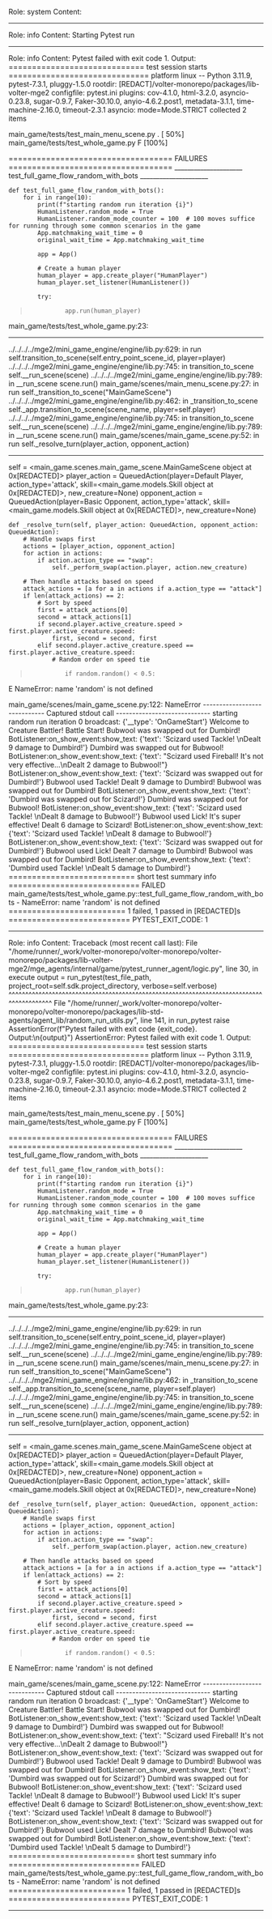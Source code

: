 Role: system
Content: 
__________________
Role: info
Content: Starting Pytest run
__________________
Role: info
Content: Pytest failed with exit code 1. Output:
============================= test session starts ==============================
platform linux -- Python 3.11.9, pytest-7.3.1, pluggy-1.5.0
rootdir: [REDACT]/volter-monorepo/packages/lib-volter-mge2
configfile: pytest.ini
plugins: cov-4.1.0, html-3.2.0, asyncio-0.23.8, sugar-0.9.7, Faker-30.10.0, anyio-4.6.2.post1, metadata-3.1.1, time-machine-2.16.0, timeout-2.3.1
asyncio: mode=Mode.STRICT
collected 2 items

main_game/tests/test_main_menu_scene.py .                                [ 50%]
main_game/tests/test_whole_game.py F                                     [100%]

=================================== FAILURES ===================================
_____________________ test_full_game_flow_random_with_bots _____________________

    def test_full_game_flow_random_with_bots():
        for i in range(10):
            print(f"starting random run iteration {i}")
            HumanListener.random_mode = True
            HumanListener.random_mode_counter = 100  # 100 moves suffice for running through some common scenarios in the game
            App.matchmaking_wait_time = 0
            original_wait_time = App.matchmaking_wait_time
    
            app = App()
    
            # Create a human player
            human_player = app.create_player("HumanPlayer")
            human_player.set_listener(HumanListener())
    
            try:
>               app.run(human_player)

main_game/tests/test_whole_game.py:23: 
_ _ _ _ _ _ _ _ _ _ _ _ _ _ _ _ _ _ _ _ _ _ _ _ _ _ _ _ _ _ _ _ _ _ _ _ _ _ _ _ 
../../../../mge2/mini_game_engine/engine/lib.py:629: in run
    self.transition_to_scene(self.entry_point_scene_id, player=player)
../../../../mge2/mini_game_engine/engine/lib.py:745: in transition_to_scene
    self.__run_scene(scene)
../../../../mge2/mini_game_engine/engine/lib.py:789: in __run_scene
    scene.run()
main_game/scenes/main_menu_scene.py:27: in run
    self._transition_to_scene("MainGameScene")
../../../../mge2/mini_game_engine/engine/lib.py:462: in _transition_to_scene
    self._app.transition_to_scene(scene_name, player=self.player)
../../../../mge2/mini_game_engine/engine/lib.py:745: in transition_to_scene
    self.__run_scene(scene)
../../../../mge2/mini_game_engine/engine/lib.py:789: in __run_scene
    scene.run()
main_game/scenes/main_game_scene.py:52: in run
    self._resolve_turn(player_action, opponent_action)
_ _ _ _ _ _ _ _ _ _ _ _ _ _ _ _ _ _ _ _ _ _ _ _ _ _ _ _ _ _ _ _ _ _ _ _ _ _ _ _ 

self = <main_game.scenes.main_game_scene.MainGameScene object at 0x[REDACTED]>
player_action = QueuedAction(player=Default Player, action_type='attack', skill=<main_game.models.Skill object at 0x[REDACTED]>, new_creature=None)
opponent_action = QueuedAction(player=Basic Opponent, action_type='attack', skill=<main_game.models.Skill object at 0x[REDACTED]>, new_creature=None)

    def _resolve_turn(self, player_action: QueuedAction, opponent_action: QueuedAction):
        # Handle swaps first
        actions = [player_action, opponent_action]
        for action in actions:
            if action.action_type == "swap":
                self._perform_swap(action.player, action.new_creature)
    
        # Then handle attacks based on speed
        attack_actions = [a for a in actions if a.action_type == "attack"]
        if len(attack_actions) == 2:
            # Sort by speed
            first = attack_actions[0]
            second = attack_actions[1]
            if second.player.active_creature.speed > first.player.active_creature.speed:
                first, second = second, first
            elif second.player.active_creature.speed == first.player.active_creature.speed:
                # Random order on speed tie
>               if random.random() < 0.5:
E               NameError: name 'random' is not defined

main_game/scenes/main_game_scene.py:122: NameError
----------------------------- Captured stdout call -----------------------------
starting random run iteration 0
broadcast: {'__type': 'OnGameStart'}
Welcome to Creature Battler!
Battle Start!
Bubwool was swapped out for Dumbird!
BotListener:on_show_event:show_text: {'text': 'Scizard used Tackle! \nDealt 9 damage to Dumbird!'}
Dumbird was swapped out for Bubwool!
BotListener:on_show_event:show_text: {'text': "Scizard used Fireball! It's not very effective...\nDealt 2 damage to Bubwool!"}
BotListener:on_show_event:show_text: {'text': 'Scizard was swapped out for Dumbird!'}
Bubwool used Tackle! 
Dealt 9 damage to Dumbird!
Bubwool was swapped out for Dumbird!
BotListener:on_show_event:show_text: {'text': 'Dumbird was swapped out for Scizard!'}
Dumbird was swapped out for Bubwool!
BotListener:on_show_event:show_text: {'text': 'Scizard used Tackle! \nDealt 8 damage to Bubwool!'}
Bubwool used Lick! It's super effective!
Dealt 6 damage to Scizard!
BotListener:on_show_event:show_text: {'text': 'Scizard used Tackle! \nDealt 8 damage to Bubwool!'}
BotListener:on_show_event:show_text: {'text': 'Scizard was swapped out for Dumbird!'}
Bubwool used Lick! 
Dealt 7 damage to Dumbird!
Bubwool was swapped out for Dumbird!
BotListener:on_show_event:show_text: {'text': 'Dumbird used Tackle! \nDealt 5 damage to Dumbird!'}
=========================== short test summary info ============================
FAILED main_game/tests/test_whole_game.py::test_full_game_flow_random_with_bots - NameError: name 'random' is not defined
========================= 1 failed, 1 passed in [REDACTED]s ==========================
PYTEST_EXIT_CODE: 1

__________________
Role: info
Content: Traceback (most recent call last):
  File "/home/runner/_work/volter-monorepo/volter-monorepo/volter-monorepo/packages/lib-volter-mge2/mge_agents/internal/game/pytest_runner_agent/logic.py", line 30, in execute
    output = run_pytest(test_file_path, project_root=self.sdk.project_directory, verbose=self.verbose)
             ^^^^^^^^^^^^^^^^^^^^^^^^^^^^^^^^^^^^^^^^^^^^^^^^^^^^^^^^^^^^^^^^^^^^^^^^^^^^^^^^^^^^^^^^^
  File "/home/runner/_work/volter-monorepo/volter-monorepo/volter-monorepo/packages/lib-std-agents/agent_lib/random_run_utils.py", line 141, in run_pytest
    raise AssertionError(f"Pytest failed with exit code {exit_code}. Output:\n{output}")
AssertionError: Pytest failed with exit code 1. Output:
============================= test session starts ==============================
platform linux -- Python 3.11.9, pytest-7.3.1, pluggy-1.5.0
rootdir: [REDACT]/volter-monorepo/packages/lib-volter-mge2
configfile: pytest.ini
plugins: cov-4.1.0, html-3.2.0, asyncio-0.23.8, sugar-0.9.7, Faker-30.10.0, anyio-4.6.2.post1, metadata-3.1.1, time-machine-2.16.0, timeout-2.3.1
asyncio: mode=Mode.STRICT
collected 2 items

main_game/tests/test_main_menu_scene.py .                                [ 50%]
main_game/tests/test_whole_game.py F                                     [100%]

=================================== FAILURES ===================================
_____________________ test_full_game_flow_random_with_bots _____________________

    def test_full_game_flow_random_with_bots():
        for i in range(10):
            print(f"starting random run iteration {i}")
            HumanListener.random_mode = True
            HumanListener.random_mode_counter = 100  # 100 moves suffice for running through some common scenarios in the game
            App.matchmaking_wait_time = 0
            original_wait_time = App.matchmaking_wait_time
    
            app = App()
    
            # Create a human player
            human_player = app.create_player("HumanPlayer")
            human_player.set_listener(HumanListener())
    
            try:
>               app.run(human_player)

main_game/tests/test_whole_game.py:23: 
_ _ _ _ _ _ _ _ _ _ _ _ _ _ _ _ _ _ _ _ _ _ _ _ _ _ _ _ _ _ _ _ _ _ _ _ _ _ _ _ 
../../../../mge2/mini_game_engine/engine/lib.py:629: in run
    self.transition_to_scene(self.entry_point_scene_id, player=player)
../../../../mge2/mini_game_engine/engine/lib.py:745: in transition_to_scene
    self.__run_scene(scene)
../../../../mge2/mini_game_engine/engine/lib.py:789: in __run_scene
    scene.run()
main_game/scenes/main_menu_scene.py:27: in run
    self._transition_to_scene("MainGameScene")
../../../../mge2/mini_game_engine/engine/lib.py:462: in _transition_to_scene
    self._app.transition_to_scene(scene_name, player=self.player)
../../../../mge2/mini_game_engine/engine/lib.py:745: in transition_to_scene
    self.__run_scene(scene)
../../../../mge2/mini_game_engine/engine/lib.py:789: in __run_scene
    scene.run()
main_game/scenes/main_game_scene.py:52: in run
    self._resolve_turn(player_action, opponent_action)
_ _ _ _ _ _ _ _ _ _ _ _ _ _ _ _ _ _ _ _ _ _ _ _ _ _ _ _ _ _ _ _ _ _ _ _ _ _ _ _ 

self = <main_game.scenes.main_game_scene.MainGameScene object at 0x[REDACTED]>
player_action = QueuedAction(player=Default Player, action_type='attack', skill=<main_game.models.Skill object at 0x[REDACTED]>, new_creature=None)
opponent_action = QueuedAction(player=Basic Opponent, action_type='attack', skill=<main_game.models.Skill object at 0x[REDACTED]>, new_creature=None)

    def _resolve_turn(self, player_action: QueuedAction, opponent_action: QueuedAction):
        # Handle swaps first
        actions = [player_action, opponent_action]
        for action in actions:
            if action.action_type == "swap":
                self._perform_swap(action.player, action.new_creature)
    
        # Then handle attacks based on speed
        attack_actions = [a for a in actions if a.action_type == "attack"]
        if len(attack_actions) == 2:
            # Sort by speed
            first = attack_actions[0]
            second = attack_actions[1]
            if second.player.active_creature.speed > first.player.active_creature.speed:
                first, second = second, first
            elif second.player.active_creature.speed == first.player.active_creature.speed:
                # Random order on speed tie
>               if random.random() < 0.5:
E               NameError: name 'random' is not defined

main_game/scenes/main_game_scene.py:122: NameError
----------------------------- Captured stdout call -----------------------------
starting random run iteration 0
broadcast: {'__type': 'OnGameStart'}
Welcome to Creature Battler!
Battle Start!
Bubwool was swapped out for Dumbird!
BotListener:on_show_event:show_text: {'text': 'Scizard used Tackle! \nDealt 9 damage to Dumbird!'}
Dumbird was swapped out for Bubwool!
BotListener:on_show_event:show_text: {'text': "Scizard used Fireball! It's not very effective...\nDealt 2 damage to Bubwool!"}
BotListener:on_show_event:show_text: {'text': 'Scizard was swapped out for Dumbird!'}
Bubwool used Tackle! 
Dealt 9 damage to Dumbird!
Bubwool was swapped out for Dumbird!
BotListener:on_show_event:show_text: {'text': 'Dumbird was swapped out for Scizard!'}
Dumbird was swapped out for Bubwool!
BotListener:on_show_event:show_text: {'text': 'Scizard used Tackle! \nDealt 8 damage to Bubwool!'}
Bubwool used Lick! It's super effective!
Dealt 6 damage to Scizard!
BotListener:on_show_event:show_text: {'text': 'Scizard used Tackle! \nDealt 8 damage to Bubwool!'}
BotListener:on_show_event:show_text: {'text': 'Scizard was swapped out for Dumbird!'}
Bubwool used Lick! 
Dealt 7 damage to Dumbird!
Bubwool was swapped out for Dumbird!
BotListener:on_show_event:show_text: {'text': 'Dumbird used Tackle! \nDealt 5 damage to Dumbird!'}
=========================== short test summary info ============================
FAILED main_game/tests/test_whole_game.py::test_full_game_flow_random_with_bots - NameError: name 'random' is not defined
========================= 1 failed, 1 passed in [REDACTED]s ==========================
PYTEST_EXIT_CODE: 1


__________________
